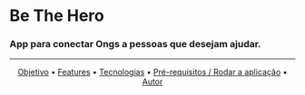 

# Be The Hero
### App para conectar Ongs a pessoas que desejam ajudar.

______________________________________________________________
<p align="center">
 <a href="#objetivo">Objetivo</a> •
  <a href="#roadmap">Features</a> • 
   <a href="#tecnologias">Tecnologias</a> • 
   <a href="#contribuicao"> Pré-requisitos / Rodar a aplicação</a> • 
 <a href="#autor">Autor</a>
</p>
